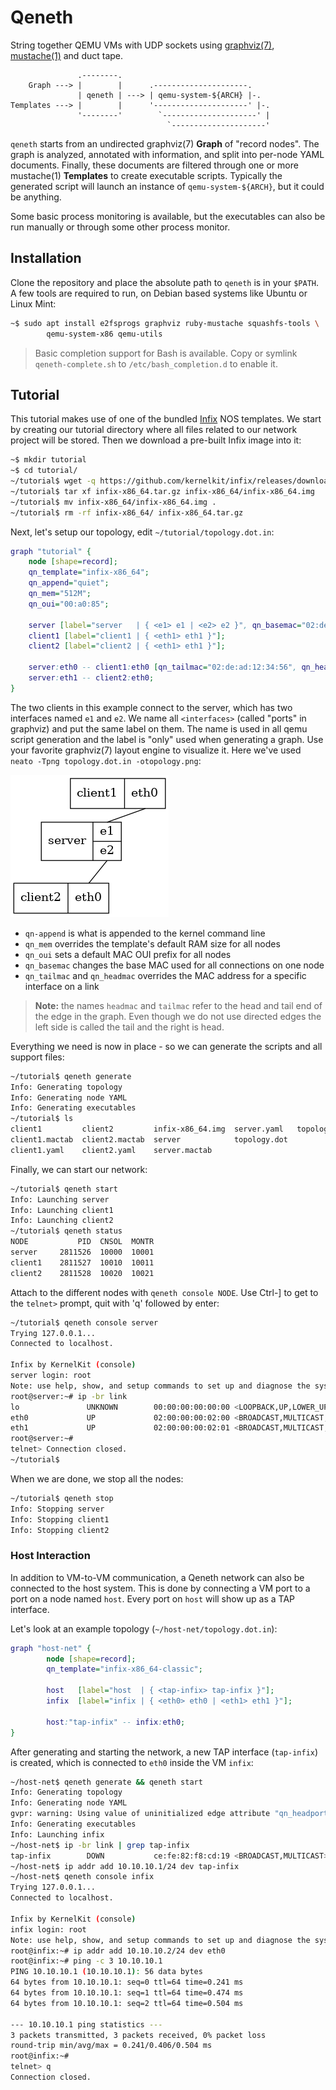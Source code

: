 Qeneth
======

String together QEMU VMs with UDP sockets using [graphviz(7)][],
[mustache(1)][] and duct tape.

```
               .--------.
    Graph ---> |        |      .---------------------.
               | qeneth | ---> | qemu-system-${ARCH} |-.
Templates ---> |        |      '---------------------' |-.
               '--------'        `---------------------' |
                                   `---------------------'
```

`qeneth` starts from an undirected graphviz(7) **Graph** of "record
nodes". The graph is analyzed, annotated with information, and split
into per-node YAML documents. Finally, these documents are filtered
through one or more mustache(1) **Templates** to create executable
scripts. Typically the generated script will launch an instance of
`qemu-system-${ARCH}`, but it could be anything.

Some basic process monitoring is available, but the executables can
also be run manually or through some other process monitor.


Installation
------------

Clone the repository and place the absolute path to `qeneth` is in your
`$PATH`.  A few tools are required to run, on Debian based systems like
Ubuntu or Linux Mint:

```sh
~$ sudo apt install e2fsprogs graphviz ruby-mustache squashfs-tools \
        qemu-system-x86 qemu-utils
```

> Basic completion support for Bash is available. Copy or symlink
> `qeneth-complete.sh` to `/etc/bash_completion.d` to enable it.


Tutorial
--------

This tutorial makes use of one of the bundled [Infix][] NOS templates.
We start by creating our tutorial directory where all files related to
our network project will be stored.  Then we download a pre-built Infix
image into it:

```sh
~$ mkdir tutorial
~$ cd tutorial/
~/tutorial$ wget -q https://github.com/kernelkit/infix/releases/download/latest/infix-x86_64.tar.gz
~/tutorial$ tar xf infix-x86_64.tar.gz infix-x86_64/infix-x86_64.img
~/tutorial$ mv infix-x86_64/infix-x86_64.img .
~/tutorial$ rm -rf infix-x86_64/ infix-x86_64.tar.gz
```

Next, let's setup our topology, edit `~/tutorial/topology.dot.in`:

```.dot
graph "tutorial" {
    node [shape=record];
    qn_template="infix-x86_64";
    qn_append="quiet";
    qn_mem="512M";
    qn_oui="00:a0:85";

    server [label="server   | { <e1> e1 | <e2> e2 }", qn_basemac="02:de:ad:00:00:00"];
    client1 [label="client1 | { <eth1> eth1 }"];
    client2 [label="client2 | { <eth1> eth1 }"];

    server:eth0 -- client1:eth0 [qn_tailmac="02:de:ad:12:34:56", qn_headmac="08:00:20:c0:ff:ee"];
    server:eth1 -- client2:eth0;
}
```

The two clients in this example connect to the server, which has two
interfaces named `e1` and `e2`.  We name all `<interfaces>` (called
"ports" in graphviz) and put the same label on them.  The name is used
in all qemu script generation and the label is "only" used when
generating a graph.  Use your favorite graphviz(7) layout engine to
visualize it.  Here we've used `neato -Tpng topology.dot.in
-otopology.png`:

![Network topology](topology.png)

 - `qn-append` is what is appended to the kernel command line
 - `qn_mem` overrides the template's default RAM size for all nodes
 - `qn_oui` sets a default MAC OUI prefix for all nodes
 - `qn_basemac` changes the base MAC used for all connections on one node
 - `qn_tailmac` and `qn_headmac` overrides the MAC address for a specific interface on a link

> **Note:** the names `headmac` and `tailmac` refer to the head and tail
> end of the edge in the graph.  Even though we do not use directed
> edges the left side is called the tail and the right is head.

Everything we need is now in place - so we can generate the scripts and
all support files:

```sh
~/tutorial$ qeneth generate
Info: Generating topology
Info: Generating node YAML
Info: Generating executables
~/tutorial$ ls
client1         client2         infix-x86_64.img  server.yaml   topology.dot.in
client1.mactab  client2.mactab  server            topology.dot
client1.yaml    client2.yaml    server.mactab
```

Finally, we can start our network:

```sh
~/tutorial$ qeneth start
Info: Launching server
Info: Launching client1
Info: Launching client2
~/tutorial$ qeneth status
NODE           PID  CNSOL  MONTR
server     2811526  10000  10001
client1    2811527  10010  10011
client2    2811528  10020  10021
```

Attach to the different nodes with `qeneth console NODE`.  Use Ctrl-] to
get to the `telnet>` prompt, quit with 'q' followed by enter:

```sh
~/tutorial$ qeneth console server
Trying 127.0.0.1...
Connected to localhost.

Infix by KernelKit (console)
server login: root
Note: use help, show, and setup commands to set up and diagnose the system.
root@server:~# ip -br link
lo               UNKNOWN        00:00:00:00:00:00 <LOOPBACK,UP,LOWER_UP>
eth0             UP             02:00:00:00:02:00 <BROADCAST,MULTICAST,UP,LOWER_UP>
eth1             UP             02:00:00:00:02:01 <BROADCAST,MULTICAST,UP,LOWER_UP>
root@server:~#
telnet> Connection closed.
~/tutorial$
```

When we are done, we stop all the nodes:

```sh
~/tutorial$ qeneth stop
Info: Stopping server
Info: Stopping client1
Info: Stopping client2
```


### Host Interaction

In addition to VM-to-VM communication, a Qeneth network can also be
connected to the host system. This is done by connecting a VM port to
a port on a node named `host`. Every port on `host` will show up as a
TAP interface.

Let's look at an example topology (`~/host-net/topology.dot.in`):

```.dot
graph "host-net" {
        node [shape=record];
        qn_template="infix-x86_64-classic";

        host   [label="host  | { <tap-infix> tap-infix }"];
        infix  [label="infix | { <eth0> eth0 | <eth1> eth1 }"];

        host:"tap-infix" -- infix:eth0;
}
```

After generating and starting the network, a new TAP interface
(`tap-infix`) is created, which is connected to `eth0` inside the VM
`infix`:

```sh
~/host-net$ qeneth generate && qeneth start
Info: Generating topology
Info: Generating node YAML
gvpr: warning: Using value of uninitialized edge attribute "qn_headport" of "host--infix"
Info: Generating executables
Info: Launching infix
~/host-net$ ip -br link | grep tap-infix
tap-infix        DOWN           ce:fe:82:f8:cd:19 <BROADCAST,MULTICAST>
~/host-net$ ip addr add 10.10.10.1/24 dev tap-infix
~/host-net$ qeneth console infix
Trying 127.0.0.1...
Connected to localhost.

Infix by KernelKit (console)
infix login: root
Note: use help, show, and setup commands to set up and diagnose the system.
root@infix:~# ip addr add 10.10.10.2/24 dev eth0
root@infix:~# ping -c 3 10.10.10.1
PING 10.10.10.1 (10.10.10.1): 56 data bytes
64 bytes from 10.10.10.1: seq=0 ttl=64 time=0.241 ms
64 bytes from 10.10.10.1: seq=1 ttl=64 time=0.474 ms
64 bytes from 10.10.10.1: seq=2 ttl=64 time=0.504 ms

--- 10.10.10.1 ping statistics ---
3 packets transmitted, 3 packets received, 0% packet loss
round-trip min/avg/max = 0.241/0.406/0.504 ms
root@infix:~#
telnet> q
Connection closed.
```

[Infix]: https://github.com/kernelkit/infix
[graphviz(7)]: https://graphviz.org/
[mustache(1)]: https://mustache.github.io/
